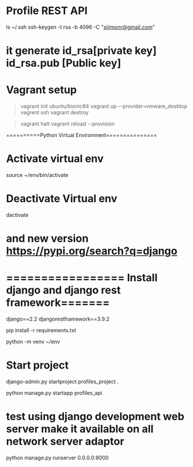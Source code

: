 # Profile REST API
ls ~/.ssh
ssh-keygen -t rsa -b 4096 -C "sijimonr@gmail.com"
# it generate id_rsa[private key]  id_rsa.pub [Public key]


# Vagrant setup

> vagrant init ubuntu/bionic64
> vagrant up --provider=vmware_desktop
> vagrent ssh
> vagrant destroy

> vagrant halt
> vagrant reload --provision

==========Python Virtual Environment===============

# Activate virtual env
source ~/env/bin/activate
# Deactivate Virtual env
dactivate


# and new version https://pypi.org/search?q=django
# ================= Install django and django rest framework=======
django==2.2
djangorestframework==3.9.2

pip install -r requirements.txt 


python -m venv ~/env


# Start project
django-admin.py startproject profiles_project .

python manage.py startapp profiles_api

# test using django development web server make it available on all network server adaptor

python manage.py runserver 0.0.0.0:8000